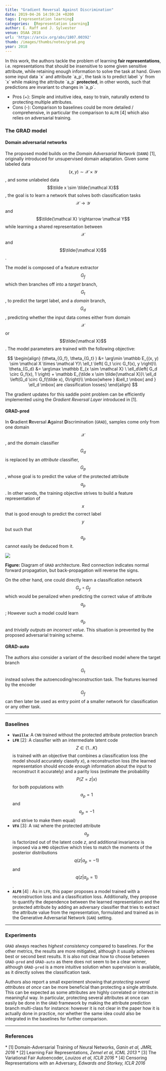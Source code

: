 ```yaml
---
title: "Gradient Reversal Against Discrimination"
date: 2019-04-26 14:59:24 +0200
tags: [representation learning]
categories:  [Representation Learning]
author: E. Raff and J. Sylvester
venue: DSAA 2018
url: 'https://arxiv.org/abs/1807.00392'
thumb: /images/thumbs/notes/grad.png
year: 2018
---
```


<div class="summary">
  In this work, the authors tackle the problem of learning <b>fair representations</b>, i.e. representations that should be insensitive to some given sensitive attribute, while retaining enough information to solve the task at hand.
  Given some input data `x` and attribute `a_p`, the task is to predict label `y` from `x` while making the attribute `a_p` <b>protected</b>, in other words, such that predictions are invariant to changes in `a_p`.

  <ul>
    <li><span class="procons">Pros (+):</span> Simple and intuitive idea, easy to train, naturally extend to protecting multiple attributes.</li>
    <li><span class="procons">Cons (-):</span> Comparison to baselines could be more detailed / comprehensive, in particular the comparison to <code>ALFR</code> <span class="citations">[4]</span> which also relies on adversarial training.</li>
  </ul>
</div>


<h3 class="section proposed"> The GRAD model</h3>


#### Domain adversarial networks
 The proposed model builds on the *Domain Adversarial Network* (`DANN`) <span class="citations">[1]</span>, originally introduced for unsupervised domain adaptation. Given some labeled data $$(x, y) \sim \mathcal X \times \mathcal Y$$, and some unlabeled data $$\tilde x \sim  \tilde{\mathcal X}$$, the goal is to learn a network that solves both classification tasks $$\mathcal X \rightarrow \mathcal Y$$ and $$\tilde{\mathcal X} \rightarrow \mathcal Y$$ while learning a shared representation between $$\mathcal X$$ and $$\tilde{\mathcal X}$$.

The model is composed of a feature extractor $$G_f$$ which then branches off into a *target* branch, $$G_t$$, to predict the target label, and a *domain* branch, $$G_d$$, predicting whether the input data comes either from domain $$\mathcal X$$ or $$\tilde{\mathcal X}$$. The model parameters are trained with the following objective:

$$
\begin{align}
(\theta_{G_f}, \theta_{G_t} ) &= \arg\min \mathbb E_{(x, y) \sim \mathcal X \times \mathcal Y}\  \ell_t \left( G_t \circ G_f(x), y \right)\\
\theta_{G_d} &= \arg\max \mathbb E_{x \sim \mathcal X} \ \ell_d\left(  G_d \circ G_f(x), 1 \right) + \mathbb E_{\tilde x \sim \tilde{\mathcal X}}\ \ell_d \left(G_d \circ G_f(\tilde x), 0\right)\\
\mbox{where } &\ell_t \mbox{ and } \ell_d \mbox{ are classification losses}
\end{align}
$$

The gradient updates for this saddle point problem can be efficiently implemented using the *Gradient Reversal Layer*  introduced in <span class="citations">[1]</span>.

#### GRAD-pred
In **G**radient **R**eversal **A**gainst **D**iscrimination (`GRAD`), samples come only from one domain $$\mathcal X$$, and the domain classifier $$G_d$$ is replaced by an *attribute* classifier, $$G_p$$, whose goal is to predict the value of the protected attribute $$a_p$$.
In other words, the training objective strives to build a feature representation of $$x$$ that is good enough to predict the correct label $$y$$ but such that $$a_p$$ cannot easily be deduced from it.



<div class="figure">
<img src="{{ site.baseurl }}/images/posts/model_GRAD.jpg">
<p><b>Figure:</b>  Diagram of <code>GRAD</code> architecture. Red connection indicates normal forward propagation, but back-propagation will reverse the signs.</p>
</div>



On the other hand, one could directly learn a classification network $$G_y \circ G_f$$ which would be penalized when predicting the correct value of attribute $$a_p$$; However such a model could learn $$a_p$$ and *trivially outputs an incorrect value*. This situation is prevented by the proposed adversarial training scheme.

#### GRAD-auto
The authors also consider a variant of the described model where the target branch $$G_t$$ instead solves the autoencoding/reconstruction task. The features learned by the encoder $$G_f$$ can then later be used as entry point of a smaller network for classification or any other task.

---


<h3 class="section sota"> Baselines </h3>

 * **`Vanilla`**: A `CNN` trained without the protected attribute protection branch
 * **`LFR`** <span class="citations">[2]</span>: A classifier with an intermediate latent code $$Z \in \{1 \dots K\}$$ is trained with an objective that combines a classification loss (the model should accurately classify $x$), a reconstruction loss (the learned representation should encode enough information about the input to reconstruct it accurately) and a parity loss (estimate the probability $$P(Z=z \vert x)$$ for both populations with $$a_p = 1$$ and $$a_p = -1$$ and strive to make them equal)
 * **`VFA`** <span class="citations">[3]</span>: A `VAE` where the protected attribute $$a_p$$ is factorized out of the latent code $z$, and additional invariance is imposed via a `MMD` objective which tries to match the moments of the posterior distributions $$q(z \vert a_p = -1)$$ and $$q(z \vert a_p = 1)$$.
 * **`ALFR`** <span class="citations">[4]</span> : As in `LFR`, this paper proposes a model trained with a reconstruction loss and a classification loss. Additionally, they propose to quantify the dependence between the learned representation and the protected attribute by adding an adversary classifier that tries to extract the attribute value from the representation, formulated and trained as in the Generative Adversarial Network (`GAN`) setting.

---

<h3 class="section experiments"> Experiments </h3>

`GRAD` always reaches *highest consistency* compared to baselines. For the other metrics, the results are more mitigated, although it usually achieves best or second best results. It is also not clear how to choose between `GRAD-pred` and `GRAD-auto` as there does not seem to be a clear winner, although `GRAD-pred` is a more intuitive solution when supervision is available, as it directly solves the classification task.

Authors also report a small experiment showing that *protecting several attributes at once* can be more beneficial than protecting a single attribute. This can be expected as some attributes are highly correlated or interact in meaningful way.
In particular, protecting several attributes at once can easily be done in the `GRAD` framework by making the attribute prediction branch multi-class for instance: however it is not clear in the paper how it is actually done in practice, nor whether the same  idea could also be integrated in the baselines for further comparison.

---


<h3 class="section references"> References </h3>
   * <span class="citations">[1]</span> Domain-Adversarial Training of Neural Networks, <i>Ganin et al, JMRL 2016</i>
   * <span class="citations">[2]</span> Learning Fair Representations,  <i>Zemel et al, ICML 2013</i>
   * <span class="citations">[3]</span> The Variational Fair Autoencoder, <i>Louizos et al, ICLR 2016</i>
   * <span class="citations">[4]</span> Censoring Representations with an Adversary, <i>Edwards and Storkey, ICLR 2016</i>
